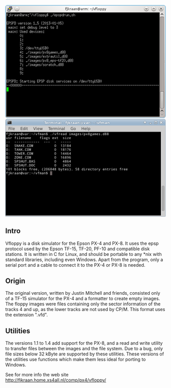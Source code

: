 <P ALIGN="CENTER"><IMG SRC="./vfloppyConsole.png"><IMG SRC="./vfreadDemo.png">
<H2>Intro</H2>
<P>Vfloppy is a disk simulator for the Epson PX-4 and PX-8. It uses the
 epsp protocol used by the Epson TF-15, TF-20, PF-10 and compatible disk
 stations. It is written in C for Linux, and should be portable to any *nix
 with standard libraries, including even Windows. Apart from the program, 
 only a serial port and a cable to connect it to the PX-4 or PX-8  is needed.

<H2>Origin</H2>
<P>The original version, written by Justin Mitchell and friends, consisted
only of a TF-15 simulator for the PX-4 and a formatter to create empty images. 
The floppy images were files containing only the sector information of the 
tracks 4 and up, as the lower tracks are not used by CP/M. This format uses 
the extension ".vfd".
<H2>Utilities</H2>
<P>The versions 1.1 to 1.4 add support for the PX-8, and a read and write 
utility to transfer files between the images and the file system. Due to a 
bug, only file sizes below 32 kByte are supported by these utilities.
These versions of the utilities use functions which make them less ideal 
for porting to Windows.

See for more info the web site http://fjkraan.home.xs4all.nl/comp/px4/vfloppy/
